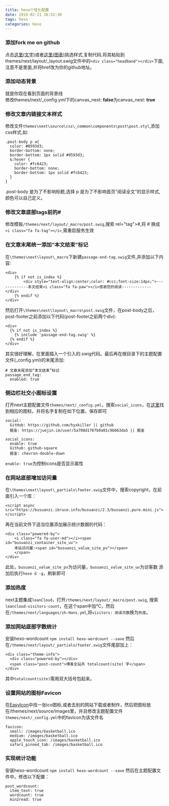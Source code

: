 ```yaml
---
title: hexo个性化配置
date: 2019-02-21 16:52:30
tags: hexo
categories: hexo
---
```


### 添加fork me on github
点击[这里(文字)](https://github.blog/2008-12-19-github-ribbons/)或者[这里(图表)](http://tholman.com/github-corners/)挑选样式,复制代码,将其粘贴到themes/next/layout/_layout.swig文件中的``<div class="headband"></div>``下面,注意不是里面,并将href改为你的github地址。

### 添加动态背景
就是你现在看到页面的背景线  
修改themes/next/_config.yml下的canvas_nest: **false**为canvas_nest: **true**

### 修改文章内链接文本样式
修改文件``themes\next\source\css\_common\components\post\post.styl``,添加css样式,如:
```
.post-body p a{
  color: #0593d3;
  border-bottom: none;
  border-bottom: 1px solid #0593d3;
  &:hover {
    color: #fc6423;
    border-bottom: none;
    border-bottom: 1px solid #fc6423;
  }
}
```
.post-body 是为了不影响标题,选择 p 是为了不影响首页“阅读全文”的显示样式,颜色可以自己定义。

### 修改文章底部tags前的#
修改模板``/themes/next/layout/_macro/post.swig``,搜索 rel="tag">#,将 # 换成 ``<i class="fa fa-tag"></i>``,需重启服务生效

### 在文章末尾统一添加“本文结束”标记
在``\themes\next\layout\_macro``下新建``passage-end-tag.swig``文件,并添加以下内容:
```
<div>
    {% if not is_index %}
        <div style="text-align:center;color: #ccc;font-size:14px;">-------------本文结束<i class="fa fa-paw"></i>感谢您的阅读-------------</div>
    {% endif %}
</div>
```
然后打开``\themes\next\layout\_macro\post.swig``文件，在post-body之后，post-footer之前添加以下代码(post-footer之前两个div):
```
<div>
  {% if not is_index %}
    {% include 'passage-end-tag.swig' %}
  {% endif %}
</div>
```
其实很好理解，在里面插入一个引入的.swig代码。最后再在根目录下的主题配置文件(_config.yml)的末尾添加:
```
# 文章末尾添加“本文结束”标记
passage_end_tag:
  enabled: true
```

### 侧边栏社交小图标设置
打开next主题配置文件``themes/next/_config.yml``，搜索``social_icons``，在[这里](https://fontawesome.com/icons?from=io)找到相应的图标，并将名字复制在如下位置，保存即可
```
social:
  GitHub: https://github.com/hyxkiller || github
  掘金: https://juejin.im/user/5a708d176fb9a01c9b663da5 || 掘金

social_icons:
  enable: true
  Github: github-square
  掘金: chevron-double-down
```
``enable: true``为控制icons是否显示属性

### 在网站底部增加访问量
在``\themes\next\layout\_partials\footer.swig``文件中，搜索copyright，在前面引入一个库：
```
<script async src="https://busuanzi.ibruce.info/busuanzi/2.3/busuanzi.pure.mini.js"></script>
```
再在当前文件下适当位置添加展示统计数据的代码：
```
<div class="powered-by">
    <i class="fa fa-user-md"></i><span id="busuanzi_container_site_uv">
    本站访问量:<span id="busuanzi_value_site_pv"></span>
    </span>
</div>
```
此处，``busuanzi_value_site_pv``为访问量，``busuanzi_value_site_uv``为访客数
添加后执行``hexo d -g``，刷新即可

### 添加热度
next主题集成``leanCloud``，打开``/themes/next/layout/_macro/post.swig``, 搜索``leancloud-visitors-count``，在这个span中加℃，然后在``/themes/next/languages/zh-Hans.yml``,将``visitors: 阅读次数``换为``热度``。

### 添加网站底部字数统计
安装hexo-wordcount
``npm install hexo-wordcount --save``
然后在``/themes/next/layout/_partials/footer.swig``文件尾部加上：
```
<div class="theme-info">
  <div class="powered-by"></div>
  <span class="post-count">博客全站共 totalcount(site) 字</span>
</div>
```
其中``totalcount(site)``需用双大括号包起来。

### 设置网站的图标Favicon
在[EasyIcon](https://www.easyicon.net/)中找一张ico图标,或者去别的网站下载或者制作，然后把图标放在/themes/next/source/images里，并且修改主题配置文件``themes/next/_config.yml``中的favicon为该文件名
```
favicon:
  small: /images/basketball.ico
  medium: /images/basketball.ico
  apple_touch_icon: /images/basketball.ico
  safari_pinned_tab: /images/basketball.ico
```

### 实现统计功能
安装hexo-wordcount
``npm install hexo-wordcount --save``
然后在主题配置文件中，修改以下配置：
```
post_wordcount:
  item_text: true
  wordcount: true
  min2read: true
```